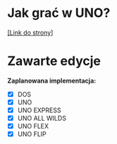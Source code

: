 # Jak grać w UNO?
<a href="https://ivdamianvi.github.io/Instrukcje-UNO/uno.html">[Link do strony]</a>

# Zawarte edycje
<b>Zaplanowana implementacja:</b>
- [x] DOS
- [x] UNO
- [x] UNO EXPRESS
- [x] UNO ALL WILDS
- [x] UNO FLEX
- [x] UNO FLIP
